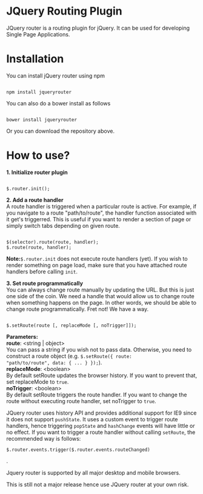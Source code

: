 # JQuery Routing Plugin
JQuery router is a routing plugin for jQuery. It can be used for developing Single Page Applications.

# Installation
You can install jQuery router using npm

<pre><code>
npm install jqueryrouter
</code></pre>

You can also do a bower install as follows

<pre><code>
bower install jqueryrouter
</code></pre>

Or you can download the repository above.

# How to use?
<b>1. Initialize router plugin</b><br/>
<pre><code>
$.router.init();
</code></pre>

<b>2. Add a route handler</b><br/>
A route handler is triggered when a particular route is active. For example, if you navigate to a route "path/to/route", the handler function associated with it get's triggerred. This is useful if you want to render a section of page or simply switch tabs depending on given route.

<pre><code>
$(selector).route(route, handler);
$.route(route, handler);
</code></pre>

<b>Note:</b><code>$.router.init</code> does not execute route handlers (yet). If you wish to render something on page load, make sure that you have attached route handlers before calling <code>init</code>.

<b>3. Set route programmatically</b><br/>
You can always change route manually by updating the URL. But this is just one side of the coin. We need a handle that would allow us to change route when something happens on the page. In other words, we should be able to change route programmatically. Fret not! We have a way.

<pre><code>
$.setRoute(route [, replaceMode [, noTrigger]]);
</code></pre>

<b>Parameters:</b><br/>
<b>route</b>: &lt;string | object&gt;<br/>
You can pass a string if you wish not to pass data. Otherwise, you need to construct a route object (e.g. <code>$.setRoute({ route: "path/to/route", data: { ... } });</code>).<br/>
<b>replaceMode</b>: &lt;boolean&gt;<br/>
By default setRoute updates the browser history. If you want to prevent that, set replaceMode to <code>true</code>.<br/>
<b>noTrigger</b>: &lt;boolean&gt;<br/>
By default setRoute triggers the route handler. If you want to change the route without executing route handler, set noTrigger to <code>true</code>.<br/>

JQuery router uses history API and provides additional support for IE9 since it does not support <code>pushState</code>. It uses a custom event to trigger route handlers, hence triggering <code>popState</code> and <code>hashChange</code> events will have little or no effect. If you want to trigger a route handler without calling <code>setRoute</code>, the recommended way is follows: 
<pre><code>$.router.events.trigger($.router.events.routeChanged)</code></pre>.
  
Jquery router is supported by all major desktop and mobile browsers.

This is still not a major release hence use JQuery router at your own risk.
